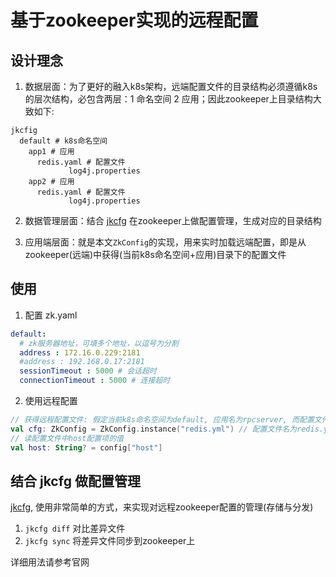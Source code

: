 # 基于zookeeper实现的远程配置

## 设计理念
1. 数据层面：为了更好的融入k8s架构，远端配置文件的目录结构必须遵循k8s的层次结构，必包含两层：1 命名空间 2 应用；因此zookeeper上目录结构大致如下:
```
jkcfig
  default # k8s命名空间
    app1 # 应用
      redis.yaml # 配置文件
             log4j.properties
    app2 # 应用
      redis.yaml # 配置文件
             log4j.properties
```

2. 数据管理层面：结合 [jkcfg](https://github.com/shigebeyond/jkcfg) 在zookeeper上做配置管理，生成对应的目录结构

3. 应用端层面：就是本文`ZkConfig`的实现，用来实时加载远端配置，即是从zookeeper(远端)中获得(当前k8s命名空间+应用)目录下的配置文件

## 使用
1. 配置 zk.yaml
```yaml
default:
  # zk服务器地址，可填多个地址，以逗号为分割
  address : 172.16.0.229:2181
  #address : 192.168.0.17:2181
  sessionTimeout : 5000 # 会话超时
  connectionTimeout : 5000 # 连接超时
```

2. 使用远程配置
```kotlin
// 获得远程配置文件: 假定当前k8s命名空间为default, 应用名为rpcserver, 而配置文件名为redis.yml，则对应zookeeper上的配置文件路径为/jkcfg/default/rpcserver/redis.yml
val cfg: ZkConfig = ZkConfig.instance("redis.yml") // 配置文件名为redis.yml
// 读配置文件中host配置项的值
val host: String? = config["host"]
```

## 结合 jkcfg 做配置管理
[jkcfg](https://github.com/shigebeyond/jkcfg), 使用非常简单的方式，来实现对远程zookeeper配置的管理(存储与分发)
1. `jkcfg diff` 对比差异文件
2. `jkcfg sync` 将差异文件同步到zookeeper上

详细用法请参考官网
